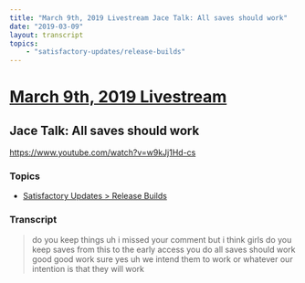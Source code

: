 ```yaml
---
title: "March 9th, 2019 Livestream Jace Talk: All saves should work"
date: "2019-03-09"
layout: transcript
topics:
    - "satisfactory-updates/release-builds"
---
```

# [March 9th, 2019 Livestream](../2019-03-09.md)
## Jace Talk: All saves should work
https://www.youtube.com/watch?v=w9kJj1Hd-cs

### Topics
* [Satisfactory Updates > Release Builds](../topics/satisfactory-updates/release-builds.md)

### Transcript

> do you keep things uh i missed your comment but i think girls do you keep saves from this to the early access you do all saves should work good good work sure yes uh we intend them to work or whatever our intention is that they will work

